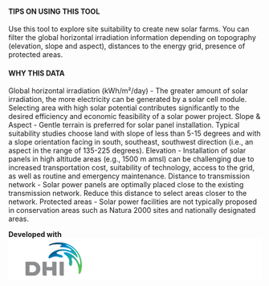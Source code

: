#### TIPS ON USING THIS TOOL
Use this tool to explore site suitability to create new solar farms. You can filter the global horizontal irradiation information depending on topography (elevation, slope and aspect),  distances to the energy grid, presence of protected areas. 


#### WHY THIS DATA
Global horizontal irradiation (kWh/m²/day) - The greater amount of solar irradiation, the more electricity can be generated by a solar cell module. Selecting area with high solar potential contributes significantly to the desired efficiency and economic feasibility of a solar power project.
Slope & Aspect - Gentle terrain is preferred for solar panel installation. Typical suitability studies choose land with slope of less than 5-15 degrees and with a slope orientation facing in south, southeast, southwest direction (i.e., an aspect in the range of 135-225 degrees).
Elevation - Installation of solar panels in high altitude areas (e.g., 1500 m amsl) can be challenging due to increased transportation cost, suitability of technology, access to the grid, as well as routine and emergency maintenance.
Distance to transmission network - Solar power panels are optimally placed close to the existing transmission network. Reduce this distance to select areas closer to the network.
Protected areas - Solar power facilities are not typically proposed in conservation areas such as Natura 2000 sites and nationally designated areas.

**Developed with**  
![](https://github.com/eurodatacube/eodash-assets/blob/main/collections/gtif-logos/dhi_row.png)
